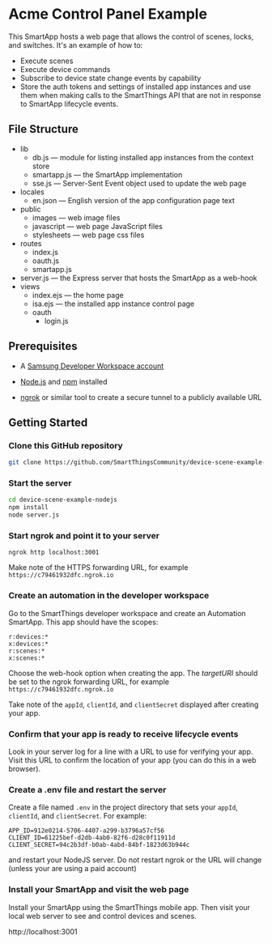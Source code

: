 # Acme Control Panel Example

This SmartApp hosts a web page that allows the control of scenes, locks, and switches. 
It's an example of how to:
* Execute scenes
* Execute device commands
* Subscribe to device state change events by capability
* Store the auth tokens and settings of installed app instances and use them when making 
  calls to the SmartThings API that are not in response to SmartApp lifecycle events.

## File Structure

* lib
  * db.js &mdash; module for listing installed app instances from the context store
  * smartapp.js &mdash; the SmartApp implementation
  * sse.js &mdash; Server-Sent Event object used to update the web page  
* locales
  * en.json &mdash; English version of the app configuration page text
* public
  * images &mdash; web image files
  * javascript &mdash; web page JavaScript files
  * stylesheets &mdash; web page css files
* routes
  * index.js
  * oauth.js
  * smartapp.js  
* server.js &mdash; the Express server that hosts the SmartApp as a web-hook
* views
  * index.ejs &mdash; the home page
  * isa.ejs &mdash; the installed app instance control page
  * oauth
    * login.js

## Prerequisites
- A [Samsung Developer Workspace account](https://smartthings.developer.samsung.com/workspace/)

- [Node.js](https://nodejs.org/en/) and [npm](https://www.npmjs.com/) installed

- [ngrok](https://ngrok.com/) or similar tool to create a secure tunnel to a publicly available URL
  
## Getting Started

### Clone this GitHub repository
```bash
git clone https://github.com/SmartThingsCommunity/device-scene-example-nodejs.git
```

### Start the server
```bash
cd device-scene-example-nodejs
npm install
node server.js
```

### Start ngrok and point it to your server
```
ngrok http localhost:3001
```
Make note of the HTTPS forwarding URL, for example `https://c79461932dfc.ngrok.io`

### Create an automation in the developer workspace

Go to the SmartThings developer workspace and create an Automation SmartApp. This app should have the scopes:
```
r:devices:*
x:devices:*
r:scenes:*
x:scenes:*
```
Choose the web-hook option when creating the app. The _targetURI_ should be set to the ngrok forwarding
URL, for example `https://c79461932dfc.ngrok.io`

Take note of the `appId`, `clientId`, and `clientSecret` displayed after creating your app.

### Confirm that your app is ready to receive lifecycle events

Look in your server log for a line with a URL to use for verifying your app. Visit this URL to confirm
the location of your app (you can do this in a web browser).

### Create a .env file and restart the server

Create a file named `.env` in the project directory that sets your `appId`, `clientId`, and `clientSecret`.
For example:
```
APP_ID=912e0214-5706-4407-a299-b3796a57cf56
CLIENT_ID=61225bef-d2db-4ab0-82f6-d28c0f11911d
CLIENT_SECRET=94c2b3df-b0ab-4abd-84bf-1823d63b944c
```

and restart your NodeJS server. Do not restart ngrok or the URL will change (unless your are using a 
paid account)

### Install your SmartApp and visit the web page

Install your SmartApp using the SmartThings mobile app. Then visit your local web server
to see and control devices and scenes.

http://localhost:3001

